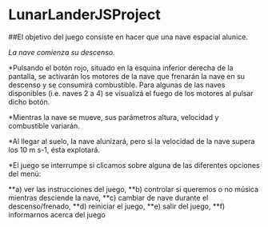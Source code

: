 # LunarLanderJSProject

##El objetivo del juego consiste en hacer que una nave espacial alunice.

*La nave comienza su descenso.*

*Pulsando el botón rojo, situado en la esquina inferior derecha de la pantalla, se activarán los motores de la nave que frenarán la nave en su descenso y se consumirá combustible. Para algunas de las naves disponibles (i.e. naves 2 a 4) se visualizá el fuego de los motores al pulsar dicho botón.

*Mientras la nave se mueve, sus parámetros altura, velocidad y combustible variarán.

*Al llegar al suelo, la nave alunizará, pero si la velocidad de la nave supera los 10 m s-1, ésta explotará.

*El juego se interrumpe si clicamos sobre alguna de las diferentes opciones del menú:
						
**a) ver las instrucciones del juego,
**b) controlar si queremos o no música mientras desciende la nave,
**c) cambiar de nave durante el descenso/frenado,
**d) reiniciar el juego,
**e) salir del juego,
**f) informarnos acerca del juego
    
